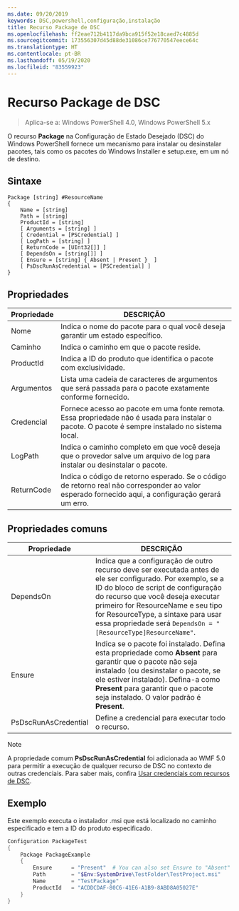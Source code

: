 ```yaml
---
ms.date: 09/20/2019
keywords: DSC,powershell,configuração,instalação
title: Recurso Package de DSC
ms.openlocfilehash: ff2eae712b4117da9bca915f52e18caed7c4885d
ms.sourcegitcommit: 173556307d45d88de31086ce776770547eece64c
ms.translationtype: HT
ms.contentlocale: pt-BR
ms.lasthandoff: 05/19/2020
ms.locfileid: "83559923"
---
```

# <a name="dsc-package-resource"></a>Recurso Package de DSC

> Aplica-se a: Windows PowerShell 4.0, Windows PowerShell 5.x

O recurso **Package** na Configuração de Estado Desejado (DSC) do Windows PowerShell fornece um mecanismo para instalar ou desinstalar pacotes, tais como os pacotes do Windows Installer e setup.exe, em um nó de destino.

## <a name="syntax"></a>Sintaxe

```Syntax
Package [string] #ResourceName
{
    Name = [string]
    Path = [string]
    ProductId = [string]
    [ Arguments = [string] ]
    [ Credential = [PSCredential] ]
    [ LogPath = [string] ]
    [ ReturnCode = [UInt32[]] ]
    [ DependsOn = [string[]] ]
    [ Ensure = [string] { Absent | Present }  ]
    [ PsDscRunAsCredential = [PSCredential] ]
}
```

## <a name="properties"></a>Propriedades

|Propriedade |DESCRIÇÃO |
|---|---|
|Nome |Indica o nome do pacote para o qual você deseja garantir um estado específico. |
|Caminho |Indica o caminho em que o pacote reside. |
|ProductId |Indica a ID do produto que identifica o pacote com exclusividade. |
|Argumentos |Lista uma cadeia de caracteres de argumentos que será passada para o pacote exatamente conforme fornecido. |
|Credencial |Fornece acesso ao pacote em uma fonte remota. Essa propriedade não é usada para instalar o pacote. O pacote é sempre instalado no sistema local. |
|LogPath |Indica o caminho completo em que você deseja que o provedor salve um arquivo de log para instalar ou desinstalar o pacote. |
|ReturnCode |Indica o código de retorno esperado. Se o código de retorno real não corresponder ao valor esperado fornecido aqui, a configuração gerará um erro. |

## <a name="common-properties"></a>Propriedades comuns

|Propriedade |DESCRIÇÃO |
|---|---|
|DependsOn |Indica que a configuração de outro recurso deve ser executada antes de ele ser configurado. Por exemplo, se a ID do bloco de script de configuração do recurso que você deseja executar primeiro for ResourceName e seu tipo for ResourceType, a sintaxe para usar essa propriedade será `DependsOn = "[ResourceType]ResourceName"`. |
|Ensure |Indica se o pacote foi instalado. Defina esta propriedade como **Absent** para garantir que o pacote não seja instalado (ou desinstalar o pacote, se ele estiver instalado). Defina-a como **Present** para garantir que o pacote seja instalado. O valor padrão é **Present**. |
|PsDscRunAsCredential |Define a credencial para executar todo o recurso. |

> [!NOTE]
> A propriedade comum **PsDscRunAsCredential** foi adicionada ao WMF 5.0 para permitir a execução de qualquer recurso de DSC no contexto de outras credenciais. Para saber mais, confira [Usar credenciais com recursos de DSC](../../../configurations/runasuser.md).

## <a name="example"></a>Exemplo

Este exemplo executa o instalador .msi que está localizado no caminho especificado e tem a ID do produto especificado.

```powershell
Configuration PackageTest
{
    Package PackageExample
    {
        Ensure      = "Present"  # You can also set Ensure to "Absent"
        Path        = "$Env:SystemDrive\TestFolder\TestProject.msi"
        Name        = "TestPackage"
        ProductId   = "ACDDCDAF-80C6-41E6-A1B9-8ABD8A05027E"
    }
}
```
